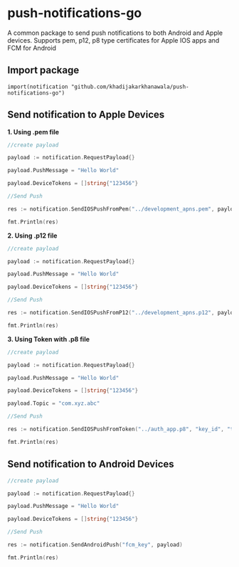 # push-notifications-go

A common package to send push notifications to both Android and Apple devices. Supports pem, p12, p8 type certificates for Apple IOS apps and FCM for Android

## Import package

`import(notification "github.com/khadijakarkhanawala/push-notifications-go")`

## Send notification to Apple Devices

**1. Using .pem file**

```go
//create payload

payload := notification.RequestPayload{}

payload.PushMessage = "Hello World"

payload.DeviceTokens = []string{"123456"}

//Send Push

res := notification.SendIOSPushFromPem("../development_apns.pem", payload, true)

fmt.Println(res)
```

**2. Using .p12 file**

```go
//create payload

payload := notification.RequestPayload{}

payload.PushMessage = "Hello World"

payload.DeviceTokens = []string{"123456"}

//Send Push

res := notification.SendIOSPushFromP12("../development_apns.p12", payload, true)

fmt.Println(res)
```

**3. Using Token with .p8 file**

```go
//create payload

payload := notification.RequestPayload{}

payload.PushMessage = "Hello World"

payload.DeviceTokens = []string{"123456"}

payload.Topic = "com.xyz.abc"

//Send Push

res := notification.SendIOSPushFromToken("../auth_app.p8", "key_id", "team_id", payload)

fmt.Println(res)
```

## Send notification to Android Devices

```go
//create payload

payload := notification.RequestPayload{}

payload.PushMessage = "Hello World"

payload.DeviceTokens = []string{"123456"}

//Send Push

res := notification.SendAndroidPush("fcm_key", payload)

fmt.Println(res)
```
